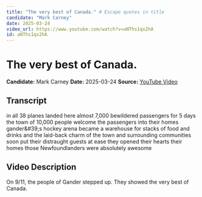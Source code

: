 ```yaml
---
title: "The very best of Canada." # Escape quotes in title
candidate: "Mark Carney"
date: 2025-03-24
video_url: https://www.youtube.com/watch?v=aNThs1qx2hA
id: aNThs1qx2hA
---
```


# The very best of Canada.

**Candidate:** Mark Carney
**Date:** 2025-03-24
**Source:** [YouTube Video](https://www.youtube.com/watch?v=aNThs1qx2hA)

## Transcript

in all 38 planes landed here almost 7,000 bewildered passengers for 5 days the town of 10,000 people welcome the passengers into their homes gander&amp;#39;s hockey arena became a warehouse for stacks of food and drinks and the laid-back charm of the town and surrounding communities soon put their distraught guests at ease they opened their hearts their homes those Newfoundlanders were absolutely awesome

## Video Description

On 9/11, the people of Gander stepped up. They showed the very best of Canada.